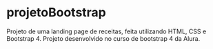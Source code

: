 # projetoBootstrap

Projeto de uma landing page de receitas, feita utilizando HTML, CSS e Bootstrap 4. Projeto desenvolvido no curso de bootstrap 4 da Alura.
